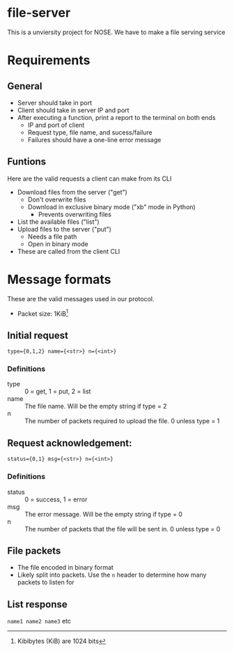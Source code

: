 # file-server

This is a unviersity project for NOSE. We have to make a file serving service

# Requirements

## General

- Server should take in port
- Client should take in server IP and port
- After executing a function, print a report to the terminal on both ends
  - IP and port of client
  - Request type, file name, and sucess/failure
  - Failures should have a one-line error message

## Funtions

Here are the valid requests a client can make from its CLI

- Download files from the server ("get")
  - Don't overwrite files
  - Download in exclusive binary mode ("xb" mode in Python)
    - Prevents overwriting files
- List the available files ("list")
- Upload files to the server ("put")
  - Needs a file path
  - Open in binary mode
- These are called from the client CLI

# Message formats

These are the valid messages used in our protocol.

- Packet size: 1KiB[^1]

## Initial request

`type={0,1,2} name={<str>} n={<int>}`

### Definitions

<dl>
  <dt>type</dt>
  <dd>0 = get, 1 = put, 2 = list</dd>

  <dt>name</dt>
  <dd>The file name. Will be the empty string if type = 2</dd>

  <dt>n</dt>
  <dd>The number of packets required to upload the file. 0 unless type = 1</dd>
</dl>

## Request acknowledgement:

`status={0,1} msg={<str>} n={<int>}`

### Definitions

<dl>
  <dt>status</dt>
  <dd>0 = success, 1 = error</dd>

  <dt>msg</dt>
  <dd>The error message. Will be the empty string if type = 0</dd>

  <dt>n</dt>
  <dd>The number of packets that the file will be sent in. 0 unless type = 0</dd>
</dl>

## File packets

- The file encoded in binary format
- Likely split into packets. Use the `n` header to determine how many packets to listen for

## List response

`name1 name2 name3` etc

[^1]: Kibibytes (KiB) are 1024 bits
